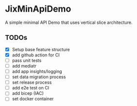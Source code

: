 # JixMinApiDemo
A simple minimal API Demo that uses vertical slice architecture.

## TODOs
- [x] Setup base feature structure
- [x] add github action for CI
- [ ] pass unit tests
- [ ] add mediatr
- [ ] add app insights/logging
- [ ] set data migration process
- [ ] set release process
- [ ] add e2e test on CI
- [ ] add bicep (IAC)
- [ ] set docker container